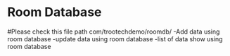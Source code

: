 # Room Database

#Please check this file path
com/trootechdemo/roomdb/
-Add data using room database
-update data using room database
-list of data show using room database